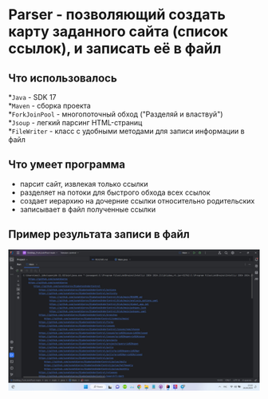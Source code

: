 # Parser - позволяющий создать карту заданного сайта (список ссылок), и запиcать её в файл

## Что использовалось
*`Java` - SDK 17\
*`Maven` - сборка проекта\
*`ForkJoinPool` - многопоточный обход ("Разделяй и властвуй")\
*`Jsoup` - легкий парсинг HTML-страниц\
*`FileWriter` - класс с удобными методами для записи информации в файл
## Что умеет программа
- парсит сайт, извлекая только ссылки
- разделяет на потоки для быстрого обхода всех ссылок
- создает иерархию на дочерние ссылки относительно родительских
- записывает в файл полученные ссылки
## Пример результата записи в файл
![](https://raw.githubusercontent.com/sunatdierov/Web_Link_Parser/main/src/resources/photo_2024-04-26_23-22-23.jpg)
